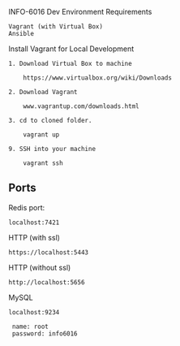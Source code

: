 INFO-6016 Dev Environment
Requirements

	Vagrant (with Virtual Box)
	Ansible

Install Vagrant for Local Development

	1. Download Virtual Box to machine

		https://www.virtualbox.org/wiki/Downloads

	2. Download Vagrant

		www.vagrantup.com/downloads.html 

	3. cd to cloned folder.

		vagrant up

	9. SSH into your machine

		vagrant ssh

## Ports

Redis port:

    localhost:7421

HTTP (with ssl)

    https://localhost:5443

HTTP (without ssl)

    http://localhost:5656

MySQL

    localhost:9234

     name: root
     password: info6016
